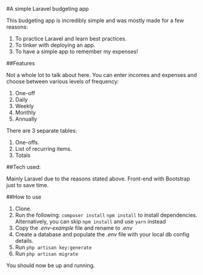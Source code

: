 #A simple Laravel budgeting app

This budgeting app is incredibly simple and was mostly made for a few reasons:
1. To practice Laravel and learn best practices.
2. To tinker with deploying an app.
3. To have a simple app to remember my expenses!

##Features

Not a whole lot to talk about here. You can enter incomes and expenses and choose between various levels of frequency:

1. One-off
2. Daily
3. Weekly
4. Monthly
5. Annually

There are 3 separate tables:

1. One-offs.
2. List of recurring items.
3. Totals

##Tech used:

Mainly Laravel due to the reasons stated above. Front-end with Bootstrap just to save time.

##How to use

1. Clone.
2. Run the following:
``composer install`` ``npm install``
to install dependencies. Alternatively, you can skip ``npm install`` and use ``yarn`` instead
3. Copy the *.env-example* file and rename to *.env*
4. Create a database and populate the *.env* file with your local db config details.
5. Run ``php artisan key:generate``
6. Run ``php artisan migrate``

You should now be up and running.
